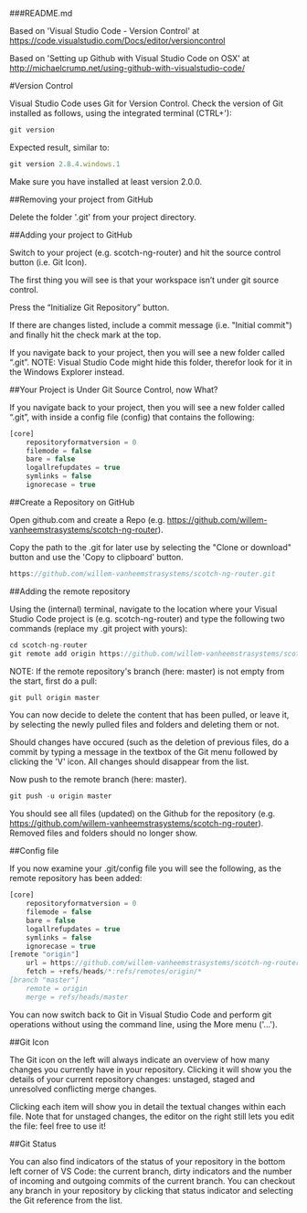 ###README.md

Based on 'Visual Studio Code - Version Control' at https://code.visualstudio.com/Docs/editor/versioncontrol

Based on 'Setting up Github with Visual Studio Code on OSX' at http://michaelcrump.net/using-github-with-visualstudio-code/

#Version Control

Visual Studio Code uses Git for Version Control. Check the version of Git installed as follows, using the integrated terminal (CTRL+'):

```javascript
git version
```

Expected result, similar to:

```javascript
git version 2.8.4.windows.1
```

Make sure you have installed at least version 2.0.0.

##Removing your project from GitHub

Delete the folder '.git' from your project directory.

##Adding your project to GitHub

Switch to your project (e.g. scotch-ng-router) and hit the source control button (i.e. Git Icon). 

The first thing you will see is that your workspace isn’t under git source control.

Press the “Initialize Git Repository” button.

If there are changes listed, include a commit message (i.e. "Initial commit") and finally hit the check mark at the top.

If you navigate back to your project, then you will see a new folder called “.git”. NOTE: Visual Studio Code might hide this folder, therefor look for it in the Windows Explorer instead.

##Your Project is Under Git Source Control, now What?

If you navigate back to your project, then you will see a new folder called “.git”, with inside a config file (config) that contains the following:

```javascript
[core]
	repositoryformatversion = 0
	filemode = false
	bare = false
	logallrefupdates = true
	symlinks = false
	ignorecase = true
```

##Create a Repository on GitHub

Open github.com and create a Repo (e.g. https://github.com/willem-vanheemstrasystems/scotch-ng-router). 

Copy the path to the .git for later use by selecting the "Clone or download" button and use the 'Copy to clipboard' button.

```javascript
https://github.com/willem-vanheemstrasystems/scotch-ng-router.git
```

##Adding the remote repository

Using the (internal) terminal, navigate to the location where your Visual Studio Code project is (e.g. scotch-ng-router) and type the following two commands (replace my .git project with yours):

```javascript
cd scotch-ng-router
git remote add origin https://github.com/willem-vanheemstrasystems/scotch-ng-router.git
```

NOTE: If the remote repository's branch (here: master) is not empty from the start, first do a pull:

```javascript
git pull origin master
```

You can now decide to delete the content that has been pulled, or leave it, by selecting the newly pulled files and folders and deleting them or not. 

Should changes have occured (such as the deletion of previous files, do a commit by typing a message in the textbox of the Git menu followed by clicking the 'V' icon. All changes should disappear from the list.

Now push to the remote branch (here: master).

```javascript
git push -u origin master
```

You should see all files (updated) on the Github for the repository (e.g. https://github.com/willem-vanheemstrasystems/scotch-ng-router). Removed files and folders should no longer show.

##Config file 

If you now examine your .git/config file you will see the following, as the remote repository has been added:

```javascript
[core]
	repositoryformatversion = 0
	filemode = false
	bare = false
	logallrefupdates = true
	symlinks = false
	ignorecase = true
[remote "origin"]
	url = https://github.com/willem-vanheemstrasystems/scotch-ng-router.git
	fetch = +refs/heads/*:refs/remotes/origin/*
[branch "master"]
	remote = origin
	merge = refs/heads/master
```

You can now switch back to Git in Visual Studio Code and perform git operations without using the command line, using the More menu ('...').

##Git Icon

The Git icon on the left will always indicate an overview of how many changes you currently have in your repository. Clicking it will show you the details of your current repository changes: unstaged, staged and unresolved conflicting merge changes.

Clicking each item will show you in detail the textual changes within each file. Note that for unstaged changes, the editor on the right still lets you edit the file: feel free to use it!

##Git Status

You can also find indicators of the status of your repository in the bottom left corner of VS Code: the current branch, dirty indicators and the number of incoming and outgoing commits of the current branch. You can checkout any branch in your repository by clicking that status indicator and selecting the Git reference from the list.
